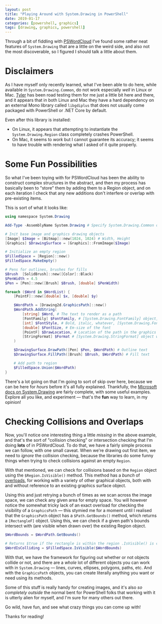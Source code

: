 ```yaml
---
layout: post
title: "Playing Around with System.Drawing in PowerShell"
date: 2019-01-17
categories: [powershell, graphics]
tags: [drawing, graphics, powershell]
---
```


Through a bit of fiddling with [PSWordCloud](https://github.com/vexx32/PSWordCloud) I've found some
rather neat features of `System.Drawing` that are a little on the weird side, and also not the most
discoverable, so I figured I should talk a little about them.

# Disclaimers

As I have myself only recently learned, what I've been able to do here, while available in
`System.Drawing.Common`, do not work especially _well_ in Linux or Mac.
[Tyler](https://twitter.com/TylerLeonhardt) has been road testing them for me just a little bit here
and there, and it appears that in both Linux and Mac they have a hard dependency on an external Mono
library called `libgdiplus` that does not usually come packaged with PowerShell or .NET Core by
default.

Even after this library is installed:

* On Linux, it appears that attempting to instantiate the `System.Drawing.Region` class completely crashes PowerShell.
* On Mac, it seems to _work_ but I cannot guarantee its accuracy; it seems to have trouble with rendering what I asked of it quite properly.

# Some Fun Possibilities

So what I've been toying with for PSWordCloud has been the ability to construct complex structures
in the abstract, and then my process has basically been to "store" them by adding them to a Region
object, and on each iteration I check that any new additions don't interfere or overlap with
pre-existing items.

This is sort of what it looks like:

```powershell
using namespace System.Drawing

Add-Type -AssemblyName System.Drawing # Specify System.Drawing.Common on PS Core

# Init base image and graphics drawing objects
[Image] $Image = [Bitmap]::new(1024, 1024) # Width, Height
[Graphics] $DrawingSurface = [Graphics]::FromImage($Image)

# Initialize an empty region
$FilledSpace = [Region]::new()
$FilledSpace.MakeEmpty()

# Pens for outlines, brushes for fills
$Brush  [SolidBrush]::new([Color]::Black)
$PenWidth = 4.5
$Pen = [Pen]::new([Brush] $Brush, [double] $PenWidth)

foreach ($Word in $WordList) {
    [PointF]::new([double] $x, [double] $y)

    $WordPath = [Drawing2d.GraphicsPath]::new()
    $WordPath.AddString(
        [string] $Word, # The text to render as a path
        [FontFamily] $FontFamily, # [System.Drawing.FontFamily] object, mostly has the font name
        [int] $FontStyle, # Bold, italic, whatever, [System.Drawing.FontStyle] enum value as an int
        [double] $FontSize, # Em-size of the font
        [PointF] $DrawLocation, # Location of the path in the graphics space
        [StringFormat] $Format # [System.Drawing.StringFormat] object with format flags etc.
    )

    $DrawingSurface.DrawPath([Pen] $Pen, $WordPath) # Outline text
    $DrawingSurface.FillPath([Brush] $Brush, $WordPath) # Fill text

    # Add path to region
    $FilledSpace.Union($WordPath)
}
```

There's a lot going on that I'm going to sort of skip over here, because we can be here for _hours_
before it's all fully explained.
Thankfully, the [Microsoft docs on System.Drawing](https://docs.microsoft.com/en-us/dotnet/api/system.drawing?view=netcore-2.2)
are fairly complete, with some useful examples.
Explore all you like, and experiment &mdash; that's the **fun** way to learn, in my opinion!

# Checking Collisions and Overlaps

Now, you'll notice one interesting thing a little _missing_ in the above example, and that's the
sort of "collision checking" or intersection checking that I'm doing **lots** of in PSWordCloud.
To do that, we have a fairly simple process we can follow, with one small caveat.
When we're drawing out first item, we need to _ignore_ the collision checking, because the libraries
do some funny things when trying to check collisions against an empty `Region`.

With that mentioned, we can check for collisions based on the `Region` object using the
`$Region.IsVisible()` method.
This method has a _bunch_ of [overloads](https://docs.microsoft.com/en-us/dotnet/api/system.drawing.region.isvisible?view=netcore-2.2),
for working with a variety of other graphical objects, both with and without reference to an
existing graphics surface object.

Using this and just retrying a bunch of times as we scan across the image space, we can check any
given area for empty space.
You will however notice the somewhat tricky lack of an exact overload for checking the visibility of
a `GraphicsPath` &mdash; this stymied me for a moment until I realised that the `GraphicsPath`
object has a `$Path.GetBounds()` method, which returns a `[RectangleF]` object.
Using this, we can check if a given path's bounds intersect with (are visible when drawn over) the
existing Region object.

```powershell
$WordBounds = $WordPath.GetBounds()

# Returns $true if the rectangle is within the region .IsVisible() is called on
$WordIsColliding = $FilledSpace.IsVisible($WordBounds)
```

With that, we have the framework for figuring out whether or not objects collide or not, and there
are a _whole_ lot of different objects you can work with in `System.Drawing` &mdash; lines, curves,
ellipses, polygons, paths, etc. And with the `GraphicsPath` objects, you can create literally
anything you want or need using its methods.

Some of this stuff is really handy for creating images, and it's also _so completely outside_ the
normal bent for PowerShell folks that working with it is utterly alien for myself, and I'm sure for
many others out there.

Go wild, have fun, and see what crazy things you can come up with!

Thanks for reading!